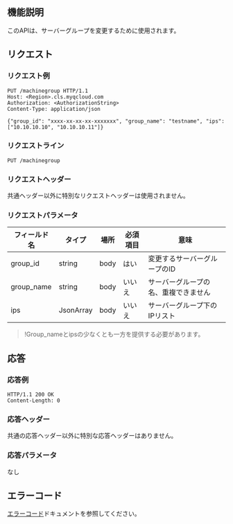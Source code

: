 ## 機能説明

このAPIは、サーバーグループを変更するために使用されます。

## リクエスト

### リクエスト例

```
PUT /machinegroup HTTP/1.1
Host: <Region>.cls.myqcloud.com
Authorization: <AuthorizationString>
Content-Type: application/json

{"group_id": "xxxx-xx-xx-xx-xxxxxxx", "group_name": "testname", "ips": ["10.10.10.10", "10.10.10.11"]}
```

### リクエストライン

```
PUT /machinegroup
```

### リクエストヘッダー

共通ヘッダー以外に特別なリクエストヘッダーは使用されません。

### リクエストパラメータ

| フィールド名        |  タイプ  | 場所  | 必須項目 |      意味                       |
|--------------|--------|------|---------|--------------------------------|
| group_id     | string | body | はい      |変更するサーバーグループのID                |
| group_name   | string | body | いいえ      |サーバーグループの名、重複できません             |
| ips          | JsonArray| body | いいえ      |サーバーグループ下のIPリスト|


>!Group_nameとipsの少なくとも一方を提供する必要があります。

## 応答

### 応答例

```
HTTP/1.1 200 OK
Content-Length: 0

```

### 応答ヘッダー

共通の応答ヘッダー以外に特別な応答ヘッダーはありません。

### 応答パラメータ

なし

## エラーコード

[エラーコード](https://cloud.tencent.com/document/product/614/12402)ドキュメントを参照してください。


